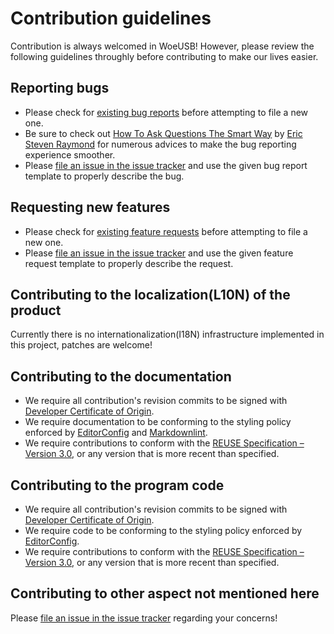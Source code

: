 # Contribution guidelines

Contribution is always welcomed in WoeUSB!  However, please review the following guidelines throughly before contributing to make our lives easier.

## Reporting bugs

* Please check for [existing bug reports](https://github.com/WoeUSB/WoeUSB/issues?q=is%3Aissue+label%3Abug+) before attempting to file a new one.
* Be sure to check out [How To Ask Questions The Smart Way](http://www.catb.org/~esr/faqs/smart-questions.html) by [Eric Steven Raymond](http://www.catb.org/~esr/) for numerous advices to make the bug reporting experience smoother.
* Please [file an issue in the issue tracker](https://github.com/WoeUSB/WoeUSB/issues/new) and use the given bug report template to properly describe the bug.

## Requesting new features

* Please check for [existing feature requests](https://github.com/WoeUSB/WoeUSB/issues?q=is%3Aissue+label%3Aenhancement+) before attempting to file a new one.
* Please [file an issue in the issue tracker](https://github.com/WoeUSB/WoeUSB/issues/new) and use the given feature request template to properly describe the request.

## Contributing to the localization(L10N) of the product

Currently there is no internationalization(I18N) infrastructure implemented in this project, patches are welcome!

## Contributing to the documentation

* We require all contribution's revision commits to be signed with [Developer Certificate of Origin](https://developercertificate.org/).
* We require documentation to be conforming to the styling policy enforced by [EditorConfig](.editorconfig) and [Markdownlint](.markdownlint.yml).
* We require contributions to conform with the [REUSE Specification – Version 3.0](https://reuse.software/spec/), or any version that is more recent than specified.

## Contributing to the program code

* We require all contribution's revision commits to be signed with [Developer Certificate of Origin](https://developercertificate.org/).
* We require code to be conforming to the styling policy enforced by [EditorConfig](.editorconfig).
* We require contributions to conform with the [REUSE Specification – Version 3.0](https://reuse.software/spec/), or any version that is more recent than specified.

## Contributing to other aspect not mentioned here

Please [file an issue in the issue tracker](https://github.com/WoeUSB/WoeUSB/issues/new) regarding your concerns!
